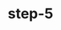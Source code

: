 ---
layout: post
title:  "step-5"
title_ch:  "步骤-5"
contentType: "technical"
video: assets/images/plant-video-5.mp4
---